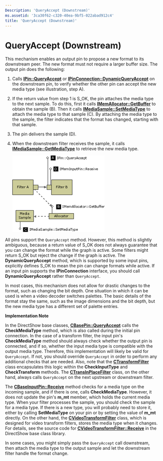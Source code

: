 ```yaml
---
Description: 'QueryAccept (Downstream)'
ms.assetid: '3ca30f62-c320-40ea-9bf5-022abad912c4'
title: 'QueryAccept (Downstream)'
---
```


# QueryAccept (Downstream)

This mechanism enables an output pin to propose a new format to its downstream peer. The new format must not require a larger buffer size. The output pin does the following:

1.  Calls [**IPin::QueryAccept**](ipin-queryaccept.md) or [**IPinConnection::DynamicQueryAccept**](ipinconnection-dynamicqueryaccept.md) on the downstream pin, to verify whether the other pin can accept the new media type (see illustration, step A).
2.  If the return value from step 1 is S\_OK, the pin attaches the media type to the next sample. To do this, first it calls [**IMemAllocator::GetBuffer**](imemallocator-getbuffer.md) to obtain the sample (B). Then it calls [**IMediaSample::SetMediaType**](imediasample-setmediatype.md) to attach the media type to that sample (C). By attaching the media type to the sample, the filter indicates that the format has changed, starting with that sample.
3.  The pin delivers the sample (D).
4.  When the downstream filter receives the sample, it calls [**IMediaSample::GetMediaType**](imediasample-getmediatype.md) to retrieve the new media type.

    ![queryaccept (downstream)](images/dynformat3.png)

All pins support the `QueryAccept` method. However, this method is slightly ambiguous, because a return value of S\_OK does not always guarantee that you can change the format while the graph is active. Some filters might return S\_OK but reject the change if the graph is active. The **DynamicQueryAccept** method, which is supported by some input pins, explicitly defines S\_OK to mean the pin can change formats while active. If an input pin supports the **IPinConnection** interface, you should call **DynamicQueryAccept** rather than `QueryAccept`.

In most cases, this mechanism does not allow for drastic changes to the format, such as changing the bit depth. One situation in which it can be used is when a video decoder switches palettes. The basic details of the format stay the same, such as the image dimensions and the bit depth, but the new media type has a different set of palette entries.

**Implementation Note**

In the DirectShow base classes, [**CBasePin::QueryAccept**](cbasepin-queryaccept.md) calls the **CheckMediaType** method, which is also called during the initial pin connection. In the case of a transform filter, the input pin's **CheckMediaType** method should always check whether the output pin is connected, and if so, whether the input media type is compatible with the output media type. Therefore, this implementation will likely be valid for `QueryAccept`. If not, you should override `QueryAccept` in order to perform any additional checks that are needed. Also, note that the [**CTransformFilter**](ctransformfilter.md) class encapsulates this logic within the **CheckInputType** and **CheckTransform** methods. The [**CTransInPlaceFilter**](ctransinplacefilter.md) class, on the other hand, always calls `QueryAccept` on the next upstream or downstream filter.

The [**CBaseInputPin::Receive**](cbaseinputpin-receive.md) method checks for a media type on the incoming sample, and if there is one, calls **CheckMediaType**. However, it does not update the pin's **m\_mt** member, which holds the current media type. When your filter processes the sample, you should check the sample for a media type. If there is a new type, you will probably need to store it, either by calling **SetMediaType** on your pin or by setting the value of **m\_mt** directly. On the other hand, the [**CVideoTransformFilter**](cvideotransformfilter.md) class, which is designed for video transform filters, stores the media type when it changes. For details, see the source code for [**CVideoTransformFilter::Receive**](cvideotransformfilter-receive.md) in the DirectShow base class library.

In some cases, you might simply pass the `QueryAccept` call downstream, then attach the media type to the output sample and let the downstream filter handle the format change.

 

 



